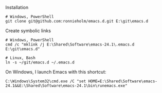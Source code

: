 Installation

    # Windows, PowerShell
    git clone git@github.com:ronnieholm/emacs.d.git E:\git\emacs.d 

Create symbolic links

    # Windows, PowerShell
    cmd /c "mklink /j E:\Shared\Software\emacs-24.1\.emacs.d E:\git\emacs.d"

    # Linux, Bash
    ln -s ~/git/emacs.d ~/.emacs.d

On Windows, I launch Emacs with this shortcut:

    C:\Windows\System32\cmd.exe /C "set HOME=E:\Shared\Software\emacs-24.1&&E:\Shared\Software\emacs-24.1\bin\runemacs.exe"
